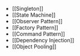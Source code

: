 
* [[Singleton]]
* [[State Machine]]
* [[Observer Pattern]]
* [[Factory Pattern]]
* [[Command Pattern]]
* [[Dependency Injection]]
* [[Object Pooling]]

